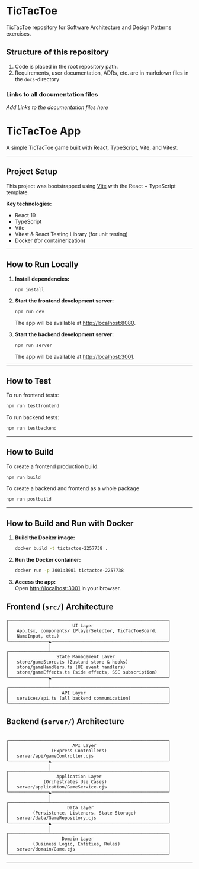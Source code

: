 # TicTacToe

TicTacToe repository for Software Architecture and Design Patterns exercises.



## Structure of this repository

1. Code is placed in the root repository path.
1. Requirements, user documentation, ADRs, etc. are in markdown files in the `docs`-directory

### Links to all documentation files

*Add Links to the documentation files here*





# TicTacToe App

A simple TicTacToe game built with React, TypeScript, Vite, and Vitest.

---

## Project Setup

This project was bootstrapped using [Vite](https://vitejs.dev/) with the React + TypeScript template.

**Key technologies:**
- React 19
- TypeScript
- Vite
- Vitest & React Testing Library (for unit testing)
- Docker (for containerization)

---

## How to Run Locally

1. **Install dependencies:**
   ```sh
   npm install
   ```

2. **Start the frontend development server:**
   ```sh
   npm run dev
   ```
   The app will be available at [http://localhost:8080](http://localhost:8080).

3. **Start the backend development server:**
   ```sh
   npm run server
   ```
   The app will be available at [http://localhost:3001](http://localhost:3001).
---

## How to Test

To run frontend tests:
```sh
npm run testfrontend
```
To run backend tests:
```sh
npm run testbackend
```


---

## How to Build

To create a frontend production build:
```sh
npm run build
```
To create a backend and frontend as a whole package
```sh
npm run postbuild
```

---

## How to Build and Run with Docker

1. **Build the Docker image:**
   ```sh
   docker build -t tictactoe-2257738 .
   ```

2. **Run the Docker container:**
   ```sh
   docker run -p 3001:3001 tictactoe-2257738
   ```

3. **Access the app:**  
   Open [http://localhost:3001](http://localhost:3001) in your browser.



## Frontend (`src/`) Architecture
```
┌────────────────────────────────────────────────────────────┐
│                        UI Layer                            │
│   App.tsx, components/ (PlayerSelector, TicTacToeBoard,    │
│   NameInput, etc.)                                         │
└───────────────▲────────────────────────────────────────────┘
                │
┌───────────────┴────────────────────────────────────────────┐
│                  State Management Layer                    │
│   store/gameStore.ts (Zustand store & hooks)               │
│   store/gameHandlers.ts (UI event handlers)                │
│   store/gameEffects.ts (side effects, SSE subscription)    │
└───────────────▲────────────────────────────────────────────┘
                │
┌───────────────┴────────────────────────────────────────────┐
│                    API Layer                               │
│   services/api.ts (all backend communication)              │
└────────────────────────────────────────────────────────────┘
```

## Backend (`server/`) Architecture
```

┌────────────────────────────────────────────────────────────┐
│                        API Layer                           │
│                (Express Controllers)                       │
│   server/api/gameController.cjs                            │
└───────────────▲────────────────────────────────────────────┘
                │
┌───────────────┴────────────────────────────────────────────┐
│                  Application Layer                         │
│             (Orchestrates Use Cases)                       │
│   server/application/GameService.cjs                       │
└───────────────▲────────────────────────────────────────────┘
                │
┌───────────────┴────────────────────────────────────────────┐
│                      Data Layer                            │
│         (Persistence, Listeners, State Storage)            │
│   server/data/GameRepository.cjs                           │
└───────────────▲────────────────────────────────────────────┘
                │
┌───────────────┴────────────────────────────────────────────┐
│                    Domain Layer                            │
│         (Business Logic, Entities, Rules)                  │
│   server/domain/Game.cjs                                   │
└────────────────────────────────────────────────────────────┘
```

---

